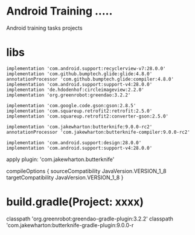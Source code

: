 # Android Training .....
Android training tasks projects


# libs
	implementation 'com.android.support:recyclerview-v7:28.0.0'
	implementation 'com.github.bumptech.glide:glide:4.8.0'
    annotationProcessor 'com.github.bumptech.glide:compiler:4.8.0'
    implementation 'com.android.support:support-v4:28.0.0'
    implementation 'de.hdodenhof:circleimageview:2.2.0'
    implementation 'org.greenrobot:greendao:3.2.2'

    implementation 'com.google.code.gson:gson:2.8.5'
    implementation 'com.squareup.retrofit2:retrofit:2.5.0'
    implementation 'com.squareup.retrofit2:converter-gson:2.5.0'

    implementation 'com.jakewharton:butterknife:9.0.0-rc2'
    annotationProcessor 'com.jakewharton:butterknife-compiler:9.0.0-rc2'

    implementation 'com.android.support:design:28.0.0'
    implementation 'com.android.support:support-v4:28.0.0'
	
	

apply plugin: 'com.jakewharton.butterknife'

compileOptions {
        sourceCompatibility JavaVersion.VERSION_1_8
        targetCompatibility JavaVersion.VERSION_1_8
    }
	
# build.gradle(Project: xxxx)
classpath 'org.greenrobot:greendao-gradle-plugin:3.2.2'
        classpath 'com.jakewharton:butterknife-gradle-plugin:9.0.0-r